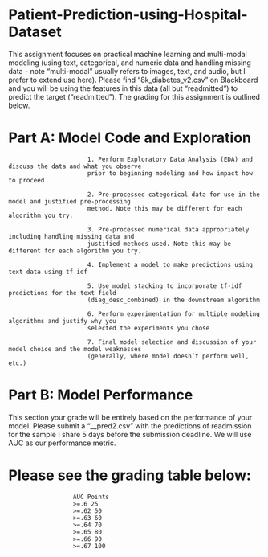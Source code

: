 # Patient-Prediction-using-Hospital-Dataset
This assignment focuses on practical machine learning and multi-modal modeling
(using text, categorical, and numeric data and handling missing data - note “multi-modal” usually
refers to images, text, and audio, but I prefer to extend use here). Please find
“8k_diabetes_v2.csv” on Blackboard and you will be using the features in this data (all but
“readmitted”) to predict the target (“readmitted”). The grading for this assignment is outlined
below.
# Part A: Model Code and Exploration 

                          1. Perform Exploratory Data Analysis (EDA) and discuss the data and what you observe
                          prior to beginning modeling and how impact how to proceed 
                          
                          2. Pre-processed categorical data for use in the model and justified pre-processing
                          method. Note this may be different for each algorithm you try. 
                          
                          3. Pre-processed numerical data appropriately including handling missing data and
                          justified methods used. Note this may be different for each algorithm you try. 
                          
                          4. Implement a model to make predictions using text data using tf-idf 
                          
                          5. Use model stacking to incorporate tf-idf predictions for the text field
                          (diag_desc_combined) in the downstream algorithm 
                          
                          6. Perform experimentation for multiple modeling algorithms and justify why you
                          selected the experiments you chose 
                          
                          7. Final model selection and discussion of your model choice and the model weaknesses
                          (generally, where model doesn’t perform well, etc.)

# Part B: Model Performance 

This section your grade will be entirely based on the performance of your model. Please submit a
“<lastname>_<firstname>_pred2.csv” with the predictions of readmission for the sample I
share 5 days before the submission deadline. We will use AUC as our performance metric.
# Please see the grading table below:
                      AUC Points
                      >=.6 25
                      >=.62 50
                      >=.63 60
                      >=.64 70
                      >=.65 80
                      >=.66 90
                      >=.67 100
